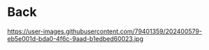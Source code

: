 # Back


https://user-images.githubusercontent.com/79401359/202400579-eb5e001d-bda0-4f6c-9aad-b1edbed60023.jpg
